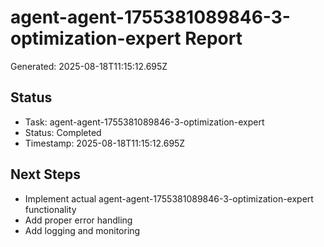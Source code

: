 # agent-agent-1755381089846-3-optimization-expert Report

Generated: 2025-08-18T11:15:12.695Z

## Status
- Task: agent-agent-1755381089846-3-optimization-expert
- Status: Completed
- Timestamp: 2025-08-18T11:15:12.695Z

## Next Steps
- Implement actual agent-agent-1755381089846-3-optimization-expert functionality
- Add proper error handling
- Add logging and monitoring
